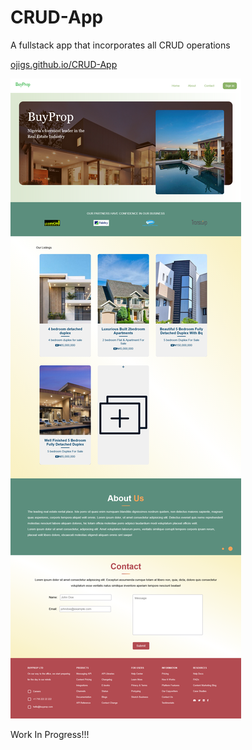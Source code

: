 # CRUD-App
A fullstack app that incorporates all CRUD operations

<a href="https://ojigs.github.io/CRUD-App">ojigs.github.io/CRUD-App</a>

<img src="img/persona.png" alt="personaCRUD display image">

Work In Progress!!!
